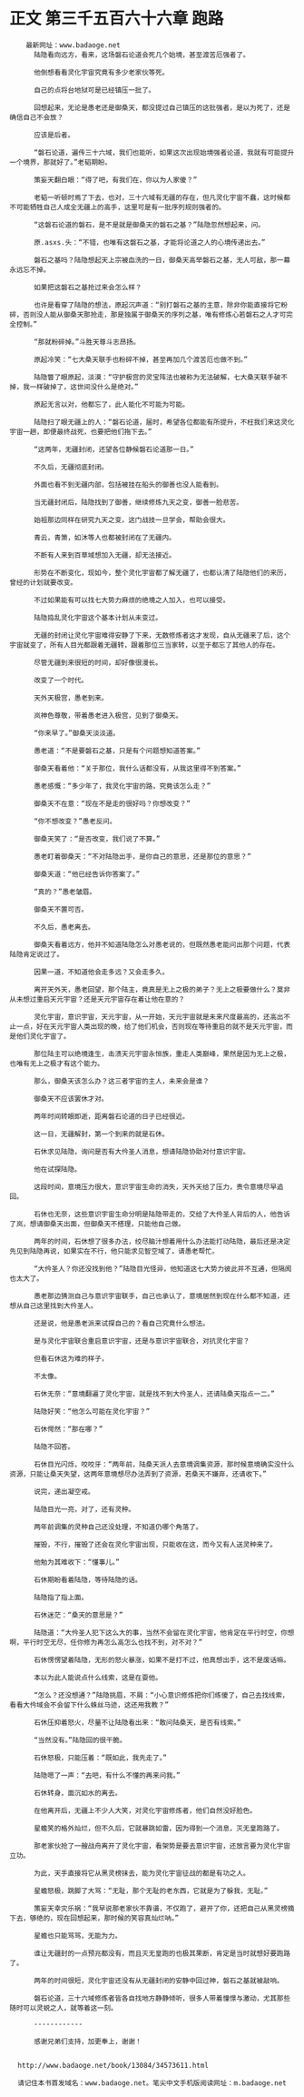 # 正文 第三千五百六十六章 跑路
        最新网址：www.badaoge.net
          陆隐看向远方，看来，这场磐石论道会死几个始境，甚至渡苦厄强者了。
      
          他倒想看看灵化宇宙究竟有多少老家伙等死。
      
          自己的点将台地狱可是已经镇压一批了。
      
          回想起来，无论是愚老还是御桑天，都没提过自己镇压的这批强者，是以为死了，还是确信自己不会放？
      
          应该是后者。
      
          “磐石论道，遍传三十六域，我们也能听，如果这次出现始境强者论道，我就有可能提升一个境界，那就好了。”老韬期盼。
      
          策妄天翻白眼：“得了吧，有我们在，你以为人家傻？”
      
          老韬一听顿时焉了下去，也对，三十六域有无疆的存在，但凡灵化宇宙不蠢，这时候都不可能牺牲自己人成全无疆上的高手，这里可是有一批序列规则强者的。
      
          “这磐石论道的磐石，是不是就是御桑天的磐石之基？”陆隐忽然想起来，问。
      
          原.asxs.头：“不错，也唯有这磐石之基，才能将论道之人的心境传递出去。”
      
          磐石之基吗？陆隐想起天上宗被血洗的一日，御桑天高举磐石之基，无人可敌，那一幕永远忘不掉。
      
          如果把这磐石之基抢过来会怎么样？
      
          也许是看穿了陆隐的想法，原起沉声道：“别打磐石之基的主意，除非你能直接将它粉碎，否则没人能从御桑天那抢走，那是独属于御桑天的序列之基，唯有修炼心若磐石之人才可完全控制。”
      
          “那就粉碎掉。”斗胜天尊斗志昂扬。
      
          原起冷笑：“七大桑天联手也粉碎不掉，甚至再加几个渡苦厄也做不到。”
      
          陆隐瞥了眼原起，淡漠：“守护极宫的灵宝阵法也被称为无法破解，七大桑天联手破不掉，我一样破掉了，这世间没什么是绝对。”
      
          原起无言以对，他都忘了，此人能化不可能为可能。
      
          陆隐扫了眼无疆上的人：“磐石论道，届时，希望各位都能有所提升，不枉我们来这灵化宇宙一趟，即便最终战死，也要把他们拖下去。”
      
          “这两年，无疆封闭，还望各位静候磐石论道那一日。”
      
          不久后，无疆彻底封闭。
      
          外面也看不到无疆内部，包括被挂在船头的御善也没人能看到。
      
          当无疆封闭后，陆隐找到了御善，继续修炼九天之变，御善一脸悲苦。
      
          始祖那边同样在研究九天之变，这门战技一旦学会，帮助会很大。
      
          青云，青箫，如沐等人也都被封闭在了无疆内。
      
          不断有人来到百草域想加入无疆，却无法接近。
      
          形势在不断变化，现如今，整个灵化宇宙都了解无疆了，也都认清了陆隐他们的来历，曾经的计划就要改变。
      
          不过如果能有可以找七大势力麻烦的绝境之人加入，也可以接受。
      
          陆隐捣乱灵化宇宙这个基本计划从未变过。
      
          无疆的封闭让灵化宇宙难得安静了下来，无数修炼者这才发现，自从无疆来了后，这个宇宙就变了，所有人目光都跟着无疆转，跟着那位三当家转，以至于都忘了其他人的存在。
      
          尽管无疆到来很短的时间，却好像很漫长。
      
          改变了一个时代。
      
          天外天极宫，愚老到来。
      
          岚神色尊敬，带着愚老进入极宫，见到了御桑天。
      
          “你来早了。”御桑天淡淡道。
      
          愚老道：“不是要磐石之基，只是有个问题想知道答案。”
      
          御桑天看着他：“关于那位，我什么话都没有，从我这里得不到答案。”
      
          愚老感慨：“多少年了，我灵化宇宙的路，究竟该怎么走？”
      
          御桑天不在意：“现在不是走的很好吗？你想改变？”
      
          “你不想改变？”愚老反问。
      
          御桑天笑了：“是否改变，我们说了不算。”
      
          愚老盯着御桑天：“不对陆隐出手，是你自己的意思，还是那位的意思？”
      
          御桑天道：“他已经告诉你答案了。”
      
          “真的？”愚老皱眉。
      
          御桑天不置可否。
      
          不久后，愚老离去。
      
          御桑天看着远方，他并不知道陆隐怎么对愚老说的，但既然愚老能问出那个问题，代表陆隐肯定说过了。
      
          因果一道，不知道他会走多远？又会走多久。
      
          离开天外天，愚老回望，那个陆主，竟真是无上之极的弟子？无上之极要做什么？莫非从未想过重启天元宇宙？还是天元宇宙存在着让他在意的？
      
          灵化宇宙，意识宇宙，天元宇宙，从一开始，天元宇宙就是未来尺度最高的，还高出不止一点，好在天元宇宙人类出现的晚，给了他们机会，否则现在等待重启的就不是天元宇宙，而是他们灵化宇宙了。
      
          那位陆主可以绝境逢生，击溃天元宇宙永恒族，重走人类巅峰，果然是因为无上之极，也唯有无上之极才有这个能力。
      
          那么，御桑天该怎么办？这三者宇宙的主人，未来会是谁？
      
          御桑天不应该罢休才对。
      
          两年时间转眼即逝，距离磐石论道的日子已经很近。
      
          这一日，无疆解封，第一个到来的就是石休。
      
          石休求见陆隐，询问是否有大仱圣人消息，想请陆隐协助对付意识宇宙。
      
          他在试探陆隐。
      
          这段时间，意境压力很大，意识宇宙生命的消失，天外天给了压力，责令意境尽早追回。
      
          石休也无奈，这些意识宇宙生命分明是陆隐带走的，交给了大仱圣人背后的人，他告诉了岚，想请御桑天出面，但御桑天不搭理，只能他自己做。
      
          两年的时间，石休想了很多办法，绞尽脑汁想着用什么办法能打动陆隐，最后还是决定先见到陆隐再说，如果实在不行，他只能求见智空域了，请愚老帮忙。
      
          “大仱圣人？你还没找到他？”陆隐目光怪异，他知道这七大势力彼此并不互通，但隔阂也太大了。
      
          愚老那边猜测自己与意识宇宙联手，自己也承认了，意境居然到现在什么都不知道，还想从自己这里找到大仱圣人。
      
          还是说，他是愚老派来试探自己的？看自己究竟什么想法。
      
          是与灵化宇宙联合重启意识宇宙，还是与意识宇宙联合，对抗灵化宇宙？
      
          但看石休这为难的样子，
      
          不太像。
      
          石休无奈：“意境翻遍了灵化宇宙，就是找不到大仱圣人，还请陆桑天指点一二。”
      
          陆隐好笑：“他怎么可能在灵化宇宙？”
      
          石休愕然：“那在哪？”
      
          陆隐不回答。
      
          石休目光闪烁，咬咬牙：“两年前，陆桑天派人去意境调集资源，那时候意境确实没什么资源，只能让桑天失望，这两年意境想尽办法弄到了资源，若桑天不嫌弃，还请收下。”
      
          说完，递出凝空戒。
      
          陆隐目光一亮，对了，还有灵种。
      
          两年前调集的灵种自己还没处理，不知道仍哪个角落了。
      
          摧毁，不行，摧毁了还会在灵化宇宙出现，只能收在这，而今又有人送灵种来了。
      
          他勉为其难收下：“懂事儿。”
      
          石休期盼看着陆隐，等待陆隐的话。
      
          陆隐指了指上面。
      
          石休迷茫：“桑天的意思是？”
      
          陆隐道：“大仱圣人犯下这么大的事，当然不会留在灵化宇宙，他肯定在平行时空，你想啊，平行时空无尽，任你修为再怎么高怎么也找不到，对不对？”
      
          石休愣愣望着陆隐，无形的怒火暴涨，如果不是打不过，他真想出手，这不是废话嘛。
      
          本以为此人能说点什么线索，这是在耍他。
      
          “怎么？还没想通？”陆隐挑眉，不屑：“小心意识修炼把你们练傻了，自己去找线索，看看大仱域会不会留下什么蛛丝马迹，这还用我教？”
      
          石休压抑着怒火，尽量不让陆隐看出来：“敢问陆桑天，是否有线索。”
      
          “当然没有。”陆隐回的很干脆。
      
          石休怒极，只能压着：“既如此，我先走了。”
      
          陆隐嗯了一声：“去吧，有什么不懂的再来问我。”
      
          石休转身，面沉如水的离去。
      
          在他离开后，无疆上不少人大笑，对灵化宇宙修炼者，他们自然没好脸色。
      
          星蟾笑的格外灿烂，但不久后，它就暴跳如雷，因为得到一个消息，灭无皇跑路了。
      
          那老家伙抢了一艘战舟离开了灵化宇宙，看架势是要去意识宇宙，还放言要为灵化宇宙立功。
      
          为此，天手直接将它从黑灵榜抹去，能为灵化宇宙征战的都是有功之人。
      
          星蟾怒极，跳脚了大骂：“无耻，那个无耻的老东西，它就是为了躲我，无耻。”
      
          策妄天幸灾乐祸：“我早说那老家伙不靠谱，不仅跑了，避开了你，还把自己从黑灵榜摘下去，够绝的，现在回想起来，那时候的笑容真灿烂呐。”
      
          星蟾也只能骂骂，无能为力。
      
          谁让无疆封的一点预兆都没有，而且灭无皇跑的也极其果断，肯定是当时就想好要跑路了。
      
          两年的时间很短，灵化宇宙还没有从无疆封闭的安静中回过神，磐石之基就被敲响。
      
          磐石论道，三十六域修炼者皆各自找地方静静倾听，很多人带着憧憬与激动，尤其那些随时可以灵蜕之人，就等着这一刻。
      
          ------------
      
          感谢兄弟们支持，加更奉上，谢谢！
      
      
      http://www.badaoge.net/book/13084/34573611.html
      
      请记住本书首发域名：www.badaoge.net。笔尖中文手机版阅读网址：m.badaoge.net